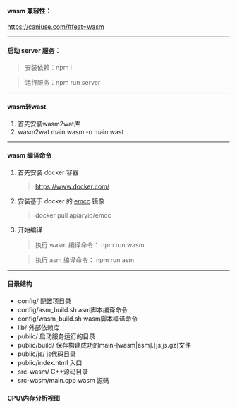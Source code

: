 
#### wasm 兼容性：

https://caniuse.com/#feat=wasm

-----------------------
#### 启动 server 服务：

> 安装依赖：npm i

> 运行服务：npm run server

---------------------

#### wasm转wast
1. 首先安装wasm2wat库
2. wasm2wat main.wasm -o main.wast 

----------------------

#### wasm 编译命令

1. 首先安装 docker 容器
    > https://www.docker.com/
2. 安装基于 docker 的 [emcc](https://hub.docker.com/r/apiaryio/emcc) 镜像
    > docker pull apiaryio/emcc
3. 开始编译   
    > 执行 wasm 编译命令： npm run wasm

    > 执行 asm  编译命令： npm run asm

------------------------

#### 目录结构
- config/               配置项目录
- config/asm_build.sh   asm脚本编译命令
- config/wasm_build.sh  wasm脚本编译命令
- lib/                  外部依赖库
- public/               启动服务运行的目录
- public/build/         保存构建成功的main-[wasm|asm].[js,js.gz]文件
- public/js/            js代码目录
- public/index.html     入口
- src-wasm/             C++源码目录
- src-wasm/main.cpp     wasm 源码 

#### CPU\内存分析视图

